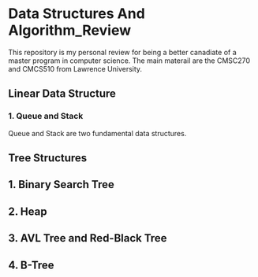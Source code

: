 # Data Structures And Algorithm_Review
This repository is my personal review for being a better canadiate of a master program in computer science. The main materail are the CMSC270 and CMCS510 from Lawrence University.

## Linear Data Structure

### 1. Queue and Stack

Queue and Stack are two fundamental data structures. 

## Tree Structures

## 1. Binary Search Tree

## 2. Heap

## 3. AVL Tree and Red-Black Tree

## 4. B-Tree

